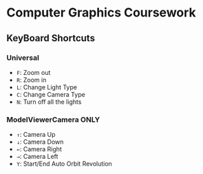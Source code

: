 # Computer Graphics Coursework

## KeyBoard Shortcuts

### Universal

* `F`: Zoom out
* `R`: Zoom in
* `L`: Change Light Type
* `C`: Change Camera Type
* `N`: Turn off all the lights

### ModelViewerCamera ONLY
* `↑`: Camera Up 
* `↓`: Camera Down
* `←`: Camera Right
* `→`: Camera Left
* `Y`: Start/End Auto Orbit Revolution
